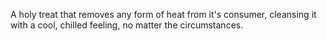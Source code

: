 A holy treat that removes any form of heat from it's consumer, cleansing it with a cool, chilled feeling, no matter the circumstances. 